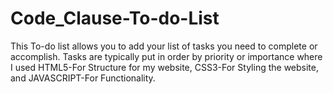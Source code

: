 # Code_Clause-To-do-List
This To-do list allows you to add your list of tasks you need to complete or accomplish. Tasks are typically put in order by priority or importance where I used HTML5-For Structure for my website, CSS3-For Styling the website, and JAVASCRIPT-For Functionality.
